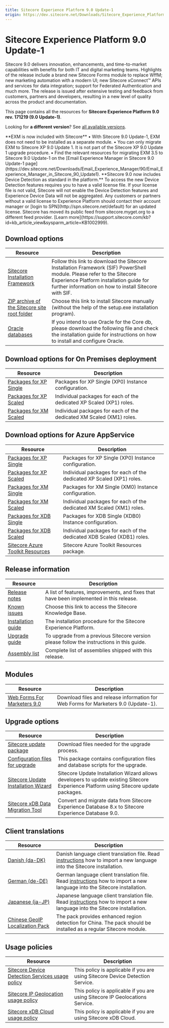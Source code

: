 ```yaml
---
title: Sitecore Experience Platform 9.0 Update-1
origin: https://dev.sitecore.net/Downloads/Sitecore_Experience_Platform/90/Sitecore_Experience_Platform_90_Update1.aspx
---
```


# Sitecore Experience Platform 9.0 Update-1

Sitecore 9.0 delivers innovation, enhancements, and time-to-market capabilities with benefits for both IT and digital marketing teams. Highlights of the release include a brand new Sitecore Forms module to replace WffM; new marketing automation with a modern UI; new Sitecore xConnect™ APIs and services for data integration; support for Federated Authentication and much more. The release is issued after extensive testing and feedback from customers, partners and developers, resulting in a new level of quality across the product and documentation.

This page contains all the resources for **Sitecore Experience Platform 9.0 rev. 171219 (9.0 Update-1)**.

Looking for **a different version**? See [all available versions](/downloads/Sitecore_Experience_Platform).

  <Alert variant='warning' mb={4}>
    <AlertIcon />
    **EXM is now included with Sitecore**  
• With Sitecore 9.0 Update-1, EXM does not need to be installed as a separate module.  
• You can only migrate EXM to Sitecore XP 9.0 Update 1. It is not part of the Sitecore XP 9.0 Update 1 upgrade procedure.  
• Find the relevant resources for migrating EXM 3.5 to Sitecore 9.0 Update-1 on the [Email Experience Manager in Sitecore 9.0 Update-1 page](https://dev.sitecore.net/Downloads/Email_Experience_Manager/90/Email_Experience_Manager_in_Sitecore_90_Update1).
  </Alert>
  
  <Alert variant='warning' mb={4}>
    <AlertIcon />
    **Sitecore 9.0 now includes Device Detection as standard in the platform.**  
To access the new Device Detection features requires you to have a valid license file. If your license file is not valid, Sitecore will not enable the Device Detection features and Experience Device Data will not be aggregated. Any customers or partners without a valid license to Experience Platform should contact their account manager or [login to SPN](http://spn.sitecore.net/default) for an updated license.
  </Alert>
  

  <Alert variant='warning' mb={4}>
    <AlertIcon />
    Sitecore has moved its public feed from sitecore.myget.org to a different feed provider. [Learn more](https://support.sitecore.com/kb?id=kb_article_view&sysparm_article=KB1002999).
  </Alert>
  

## Download options

 | Resource | Description |
 | --- | --- |
 | [Sitecore Installation Framework](/downloads/Sitecore%20Installation%20Framework/1x/Sitecore%20Installation%20Framework%2011) | Follow this link to download the Sitecore Installation Framework (SIF) PowerShell module. Please refer to the Sitecore Experience Platform installation guide for further information on how to install Sitecore with SIF. |
 | [ZIP archive of the Sitecore site root folder](https://sitecoredev.azureedge.net/~/media/3093D892E19B4ACFB2DC68622C18E409.ashx?date=20180103T145958) | Choose this link to install Sitecore manually (without the help of the setup.exe installation program). |
 | [Oracle databases](https://sitecoredev.azureedge.net/~/media/9D238A3E4BF24B87B4C3F7C845CF0E96.ashx?date=20180103T145939) | If you intend to use Oracle for the Core db, please download the following file and check the installation guide for instructions on how to install and configure Oracle. |

## Download options for On Premises deployment

 | Resource | Description |
 | --- | --- |
 | [Packages for XP Single](https://sitecoredev.azureedge.net/~/media/8551EF0996794A7FA9FF64943B391855.ashx?date=20180103T135818) | Packages for XP Single (XP0) Instance configuration. |
 | [Packages for XP Scaled](https://sitecoredev.azureedge.net/~/media/D80AE0B4FBB246BA87BACA4EDB106EC8.ashx?date=20180103T135918) | Individual packages for each of the dedicated XP Scaled (XP1) roles. |
 | [Packages for XM Scaled](https://sitecoredev.azureedge.net/~/media/BBA8F24F63C240A3925382904CE9FA62.ashx?date=20180103T135801) | Individual packages for each of the dedicated XM Scaled (XM1) roles. |

## Download options for Azure AppService

 | Resource | Description |
 | --- | --- |
 | [Packages for XP Single](https://sitecoredev.azureedge.net/~/media/BFA4EDC4BD4A4335A3F46F54E8CB5180.ashx?date=20180103T135045) | Packages for XP Single (XP0) Instance configuration. |
 | [Packages for XP Scaled](https://sitecoredev.azureedge.net/~/media/BA700A4ED1344F06B03105DC3C7718A4.ashx?date=20180103T135156) | Individual packages for each of the dedicated XP Scaled (XP1) roles. |
 | [Packages for XM Single](https://sitecoredev.azureedge.net/~/media/48F4713D116B48169F7D6FAAADBA5ED1.ashx?date=20180103T135025) | Packages for XM Single (XM0) Instance configuration. |
 | [Packages for XM Scaled](https://sitecoredev.azureedge.net/~/media/50A5DFE9A9ED46439DAF5F2F9AF456E8.ashx?date=20180103T134956) | Individual packages for each of the dedicated XM Scaled (XM1) roles. |
 | [Packages for XDB Single](https://sitecoredev.azureedge.net/~/media/58FA24BC5D194B2F952CBC39F5D14E47.ashx?date=20180103T132411) | Packages for XDB Single (XDB0) Instance configuration. |
 | [Packages for XDB Scaled](https://sitecoredev.azureedge.net/~/media/D5B0D003012642CCA38852805CDAFF4A.ashx?date=20180103T132358) | Individual packages for each of the dedicated XDB Scaled (XDB1) roles. |
 | [Sitecore Azure Toolkit Resources](https://sitecoredev.azureedge.net/~/media/ADC90ABE3A6B4619A8D7D3B84E04B228.ashx?date=20231017T212614) | Sitecore Azure Toolkit Resources package. |

## Release information

 | Resource | Description |
 | --- | --- |
 | [Release notes](/downloads/Sitecore%20Experience%20Platform/90/Sitecore%20Experience%20Platform%2090%20Update1/Release%20Notes) | A list of features, improvements, and fixes that have been implemented in this release. |
 | [Known issues](https://kb.sitecore.net/articles/125044) | Choose this link to access the Sitecore Knowledge Base. |
 | [Installation guide](https://sitecoredev.azureedge.net/~/media/EF33CB99BD4D4EBBA40B9E67AFDB5344.ashx?date=20200327T152735) | The installation procedure for the Sitecore Experience Platform. |
 | [Upgrade guide](https://sitecoredev.azureedge.net/~/media/40F657741B9941959D7CC36D51D4F781.ashx?date=20181002T142059) | To upgrade from a previous Sitecore version please follow the instructions in this guide. |
 | [Assembly list](https://sitecoredev.azureedge.net/~/media/04EF71A7E7BB41CB91F41D842F0CE48C.ashx?date=20180103T150342) | Complete list of assemblies shipped with this release. |

## Modules

 | Resource | Description |
 | --- | --- |
 | [Web Forms For Marketers 9.0](/downloads/Web%20Forms%20For%20Marketers/90/Web%20Forms%20For%20Marketers%2090%20Update1) | Download files and release information for Web Forms for Marketers 9.0 (Update-1). |

## Upgrade options

 | Resource | Description |
 | --- | --- |
 | [Sitecore update package](https://sitecoredev.azureedge.net/~/media/3D7B05FBDFD14460879492AC0B88CEC2.ashx?date=20180103T132147) | Download files needed for the upgrade process. |
 | [Configuration files for upgrade](https://sitecoredev.azureedge.net/~/media/BDE3FECE95A74946A3A1435AEE8421E0.ashx?date=20180103T132147) | This package contains configuration files and database scripts for the upgrade. |
 | [Sitecore Update Installation Wizard](https://sitecoredev.azureedge.net/~/media/E477991D0F74471EAEDBE0035A47F4E9.ashx?date=20180103T132147) | Sitecore Update Installation Wizard allows developers to update existing Sitecore Experience Platform using Sitecore update packages. |
 | [Sitecore xDB Data Migration Tool](/downloads/Sitecore%20xDB%20Data%20Migration%20Tool/2x/xDB%20Data%20Migration%20Tool%20201) | Convert and migrate data from Sitecore Experience Database 8.x to Sitecore Experience Database 9.0. |

## Client translations

 | Resource | Description |
 | --- | --- |
 | [Danish (da-DK)](https://sitecoredev.azureedge.net/~/media/0FE474F6D16745B49A089CE73FE6D9CC.ashx?date=20180103T130747) | Danish language client translation file. Read [instructions](~/link?_id=D72CBF8CE581436CBBCAEE896C8646F7&_z=z) how to import a new language into the Sitecore installation. |
 | [German (de-DE)](https://sitecoredev.azureedge.net/~/media/606F91B77F044AC794313E5A399660DD.ashx?date=20180103T130747) | German language client translation file. Read [instructions](~/link?_id=D72CBF8CE581436CBBCAEE896C8646F7&_z=z) how to import a new language into the Sitecore installation. |
 | [Japanese (ja-JP)](https://sitecoredev.azureedge.net/~/media/9CE5AE817C69471EAC7C263530450AFA.ashx?date=20180103T130747) | Japanese language client translation file. Read [instructions](~/link?_id=D72CBF8CE581436CBBCAEE896C8646F7&_z=z) how to import a new language into the Sitecore installation. |
 | [Chinese GeoIP Localization Pack](https://sitecoredev.azureedge.net/~/media/D75C7162A1B4435486BA30894A6CBA18.ashx?date=20180327T105123) | The pack provides enhanced region detection for China. The pack should be installed as a regular Sitecore module. |

## Usage policies

 | Resource | Description |
 | --- | --- |
 | [Sitecore Device Detection Services usage policy](/downloads/Sitecore%20Experience%20Platform/Sitecore%20Device%20Detection%20Services%20Usage%20Policy) | This policy is applicable if you are using Sitecore Device Detection Service. |
 | [Sitecore IP Geolocation usage policy](/downloads/Sitecore%20Experience%20Platform/Sitecore%20IP%20Geolocation%20Usage%20Policy) | This policy is applicable if you are using Sitecore IP Geolocations Service. |
 | [Sitecore xDB Cloud usage policy](/downloads/Sitecore%20Experience%20Platform/Sitecore%20xDB%20Cloud%20Usage%20Policy) | This policy is applicable if you are using Sitecore xDB Cloud. |